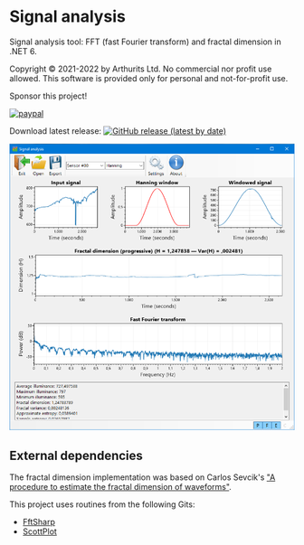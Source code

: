 # Signal analysis
Signal analysis tool: FFT (fast Fourier transform) and fractal dimension in .NET 6.

Copyright © 2021-2022 by Arthurits Ltd. No commercial nor profit use allowed. This software is provided only for personal and not-for-profit use.

Sponsor this project!

[![paypal](https://www.paypalobjects.com/en_US/i/btn/btn_donateCC_LG.gif)](https://www.paypal.com/paypalme/ArthuritsLtd)

Download latest release: [![GitHub release (latest by date)](https://img.shields.io/github/v/release/arthurits/SignalAnalysis?include_prereleases)](https://github.com/arthurits/SignalAnalysis/releases)

![Screenshot](/SignalAnalysis/images/screenshot.png?raw=true "SignalAnalysis GUI")

## External dependencies
The fractal dimension implementation was based on Carlos Sevcik's ["A procedure to estimate the fractal dimension of waveforms"](https://arxiv.org/abs/1003.5266).

This project uses routines from the following Gits:
* [FftSharp](https://github.com/swharden/FftSharp)
* [ScottPlot](https://github.com/ScottPlot/ScottPlot)
